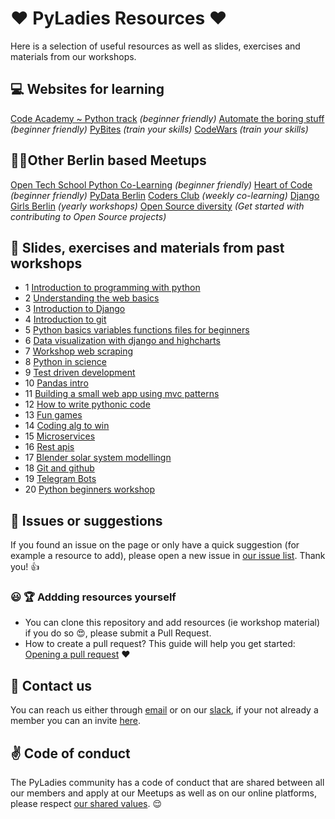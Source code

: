 # :heart: PyLadies Resources :heart:

Here is a selection of useful resources as well as slides, exercises and materials from our workshops.

## :computer: Websites for learning
[Code Academy ~ Python track](https://www.codecademy.com/catalog/language/python) *(beginner friendly)*
[Automate the boring stuff](https://automatetheboringstuff.com/) *(beginner friendly)*
[PyBites](https://pybit.es/pages//challenges.html) *(train your skills)*
[CodeWars](https://www.codewars.com/dashboard) *(train your skills)*

## 👩‍💻Other Berlin based Meetups
[Open Tech School Python Co-Learning](https://www.meetup.com/opentechschool-berlin/) *(beginner friendly)*
[Heart of Code](http://heartofcode.org/) *(beginner friendly)*
[PyData Berlin](https://www.meetup.com/PyData-Berlin/)
[Coders Club](https://www.facebook.com/groups/1968788209862149/?multi_permalinks=2151482021592766&notif_id=1535578255867282&notif_t=group_activity) *(weekly co-learning)*
[Django Girls Berlin](https://djangogirls.org/berlin/) *(yearly workshops)*
[Open Source diversity](https://opensourcediversity.org/#) *(Get started with contributing to Open Source projects)*

## 💾 Slides, exercises and materials from past workshops 

- 1 [Introduction to programming with python](https://github.com/PyLadiesBerlin/resources/tree/master/workshops/1_introduction_to_programming_with_python)
- 2 [Understanding the web basics](https://github.com/PyLadiesBerlin/resources/tree/master/workshops/2_understanding_the_web_basics)
- 3 [Introduction to Django](https://github.com/PyLadiesBerlin/resources/tree/master/workshops/3_introduction_to_django)
- 4 [Introduction to git](https://github.com/PyLadiesBerlin/resources/tree/master/workshops/4_introduction_to_git)
- 5 [Python basics variables functions files for beginners](https://github.com/PyLadiesBerlin/resources/tree/master/workshops/5_python_basics_variables_functions_files_for_beginners)
- 6 [Data visualization with django and highcharts](https://github.com/PyLadiesBerlin/resources/tree/master/workshops/6_data_visualization_with_django_and_highcharts)
- 7 [Workshop web scraping](https://github.com/PyLadiesBerlin/resources/tree/master/workshops/7_workshop_web_scraping)
- 8 [Python in science](https://github.com/PyLadiesBerlin/resources/tree/master/workshops/8_python_in_science)
- 9 [Test driven development](https://github.com/PyLadiesBerlin/resources/tree/master/workshops/9_test_driven_development)
- 10 [Pandas intro](https://github.com/PyLadiesBerlin/resources/tree/master/workshops/10_pandas_intro)
- 11 [Building a small web app using mvc patterns](https://github.com/PyLadiesBerlin/resources/tree/master/workshops/11_building_a_small_web_app_using_mvc_patterns)
- 12 [How to write pythonic code](https://github.com/PyLadiesBerlin/resources/tree/master/workshops/12_how_to_write_pythonic_code)
- 13 [Fun games](https://github.com/PyLadiesBerlin/resources/tree/master/workshops/13_fun_games)
- 14 [Coding alg to win](https://github.com/PyLadiesBerlin/resources/tree/master/workshops/14_coding_alg_to_win)
- 15 [Microservices](https://github.com/PyLadiesBerlin/resources/tree/master/workshops/15_microservices)
- 16 [Rest apis](https://github.com/PyLadiesBerlin/resources/tree/master/workshops/16_rest_apis)
- 17 [Blender solar system modellingn](https://github.com/PyLadiesBerlin/resources/tree/master/workshops/17_blender_solar_system_modelling)
- 18 [Git and github](https://github.com/PyLadiesBerlin/resources/tree/master/workshops/18_git_and_github)
- 19 [Telegram Bots](https://github.com/PyLadiesBerlin/resources/tree/master/workshops/19_Telegram_Bots)
- 20 [Python beginners workshop](https://github.com/PyLadiesBerlin/resources/tree/master/workshops/20_python_beginners_workshop)


## 🐛 Issues or suggestions

If you found an issue on the page or only have a quick suggestion (for example a resource to add), please open a new issue in [our issue list](https://github.com/PyLadiesBerlin/resources/issues). Thank you! 👍


### :smiley: :trophy: Addding resources yourself

- You can clone this repository and add resources (ie workshop material) if you do so :heart_eyes:, please submit a Pull
Request.
- How to create a pull request? This guide will help you get started: [Opening a pull request](https://opensource.guide/how-to-contribute/#opening-a-pull-request) :heart:


## :satellite: Contact us

You can reach us either through [email](berlinpyladies@gmail.com) or on our [slack](https://pyladies-berlin.slack.com), if your not already a member you can an invite [here](https://pyladies-berlin.herokuapp.com/).


## :v: Code of conduct

The PyLadies community has a code of conduct that are shared between all our members and apply at our Meetups as well as on our online platforms, please respect [our shared values](http://www.pyladies.com/CodeOfConduct/). :relieved:

